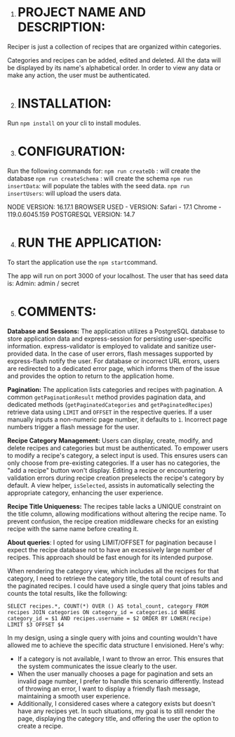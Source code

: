 1. # PROJECT NAME AND DESCRIPTION:
  Reciper is just a collection of recipes that are organized within categories.

  Categories and recipes can be added, edited and deleted.
  All the data will be displayed by its name's alphabetical order.
  In order to view any data or make any action, the user must be authenticated.
 

2. # INSTALLATION:
  Run `npm install` on your cli to install modules.

3. # CONFIGURATION:
  Run the following commands for:
    `npm run createDb` : will create the database
    `npm run createSchema` : will create the schema
    `npm run insertData`: will populate the tables with the seed data.
    `npm run insertUsers`: will upload the users data.

  NODE VERSION:
    16.17.1
  BROWSER USED - VERSION: 
    Safari - 17.1
    Chrome - 119.0.6045.159 
  POSTGRESQL VERSION:
    14.7

4. # RUN THE APPLICATION:
  To start the application use the `npm start`command.
  
  The app will run on port 3000 of your localhost.
  The user that has seed data is:
    Admin: admin / secret


5. # COMMENTS:

**Database and Sessions:**
The application utilizes a PostgreSQL database to store application data and express-session for persisting user-specific information. express-validator is employed to validate and sanitize user-provided data. In the case of user errors, flash messages supported by express-flash notify the user. For database or incorrect URL errors, users are redirected to a dedicated error page, which informs them of the issue and provides the option to return to the application home.

**Pagination:**
The application lists categories and recipes with pagination. A common `getPaginationResult` method provides pagination data, and dedicated methods (`getPaginatedCategories` and `getPaginatedRecipes`) retrieve data using `LIMIT` and `OFFSET` in the respective queries. If a user manually inputs a non-numeric page number, it defaults to `1`. Incorrect page numbers trigger a flash message for the user.

**Recipe Category Management:**
Users can display, create, modify, and delete recipes and categories but must be authenticated. To empower users to modify a recipe's category, a select input is used. This ensures users can only choose from pre-existing categories. If a user has no categories, the "add a recipe" button won't display. Editing a recipe or encountering validation errors during recipe creation preselects the recipe's category by default. A view helper, `isSelected`, assists in automatically selecting the appropriate category, enhancing the user experience.

**Recipe Title Uniqueness:**
The recipes table lacks a UNIQUE constraint on the title column, allowing modifications without altering the recipe name. To prevent confusion, the recipe creation middleware checks for an existing recipe with the same name before creating it.

**About queries**:
I opted for using LIMIT/OFFSET for pagination because I expect the recipe database not to have an excessively large number of recipes. This approach should be fast enough for its intended purpose.

When rendering the category view, which includes all the recipes for that category, I need to retrieve the category title, the total count of results and the paginated recipes. I could have used a single query that joins tables and counts the total results, like the following:

`SELECT recipes.*, COUNT(*) OVER () AS total_count, category
  FROM recipes
  JOIN categories ON category_id = categories.id
  WHERE category_id = $1 AND recipes.username = $2
  ORDER BY LOWER(recipe)
  LIMIT $3 OFFSET $4`

In my design, using a single query with joins and counting wouldn't have allowed me to achieve the specific data structure I envisioned. Here's why:

- If a category is not available, I want to throw an error. This ensures that the system communicates the issue clearly to the user.
- When the user manually chooses a page for pagination and sets an invalid page number, I prefer to handle this scenario differently. Instead of throwing an error, I want to display a friendly flash message, maintaining a smooth user experience.
- Additionally, I considered cases where a category exists but doesn't have any recipes yet. In such situations, my goal is to still render the page, displaying the category title, and offering the user the option to create a recipe.